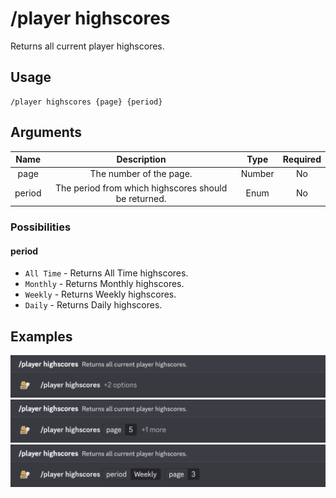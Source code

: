 # /player highscores

Returns all current player highscores.

## Usage

```
/player highscores {page} {period}
```

## Arguments

| Name   | Description                                          | Type   | Required |
| :----: | :--------------------------------------------------: | :----: | :------: |
| page   | The number of the page.                              | Number | No       |
| period | The period from which highscores should be returned. | Enum   | No       |

### Possibilities

<!-- tabs:start -->

#### **period**

- `All Time` - Returns All Time highscores.
- `Monthly` - Returns Monthly highscores.
- `Weekly` - Returns Weekly highscores.
- `Daily` - Returns Daily highscores.

<!-- tabs:end -->

## Examples

<img src="../../_media/examples/player/highscores-0.png" class="prettier" draggable="false">\
<img src="../../_media/examples/player/highscores-1.png" class="prettier" draggable="false">\
<img src="../../_media/examples/player/highscores-2.png" class="prettier" draggable="false">
